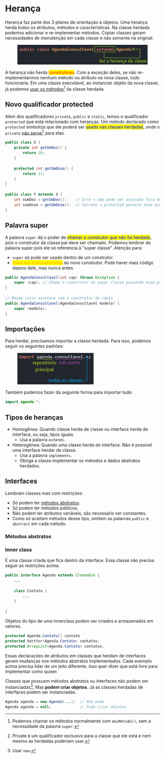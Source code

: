 # Herança

Herança faz parte dos 3 pilares de orientação à objetos. Uma herança herda todos os atributos, métodos e características. Na classe herdada podemos adicionar e re-implementar métodos. Copiar classes geram necessidades de manutenção em cada classe e não somente na original.

<figure><img src="../../../.gitbook/assets/extends em java.png" alt=""><figcaption></figcaption></figure>

A herança não herda <mark style="color:red;">construtores</mark>. Com a exceção deles, se não re-implementarmos nenhum método ou atributo na nova classe, tudo funcionaria. Em uma classe executável, ao instanciar objeto da nova classe, já podemos [usar os métodos](#user-content-fn-1)[^1] da classe herdada.

## Novo qualificador protected

Além dos qualificadores `private`, `public` e `static`, temos o qualificador `protected` que está relacionado com heranças. Um método declarado como `protected` simboliza que ele poderá ser <mark style="color:blue;">usado nas classes herdadas</mark>, onde o `private` [não serve](#user-content-fn-2)[^2] para elas.

```java
public class X {
    private int getUmDez() {
        return 10;
    }
    
    protected int getUmOnze() {
        return 11;
    }
}

public class Y extends X {
    int numDez = getUmDez();    // Erro = não pode ser acessado fora de X
    int numOnze = getUmOnze();  // Correto = protected permite esse acesso
}
```

## Palavra super

A palavra `super` dá o poder de <mark style="color:blue;">chamar o construtor que não foi herdado</mark>, pois o construtor da classe pai deve ser chamado. Podemos lembrar da palavra super pois ele se referencia à "super classe". Atenção para:

* `super` só pode ser usado dentro de um construtor.
* <mark style="color:orange;">Deve ser a primeira linha</mark> do novo construtor. Pode haver mais código depois dele, mas nunca antes.

```java
public AgendaConsultavel(int cap) throws Exception {
    super (cap); // Chama o construtor da super classe passando esse parâmetro
}

// Mesma coisa acontece com o construtor de cópia
public AgendaConsultavel(AgendaConsultavel modelo) {
    super (modelo);
}
```

## Importações

Para herdar, precisamos importar a classe herdada. Para isso, podemos seguir os seguintes padrões:

<figure><img src="../../../.gitbook/assets/importações na herança.png" alt=""><figcaption></figcaption></figure>

Também podemos fazer da seguinte forma para importar tudo:

```java
import agenda.*;
```

## Tipos de heranças

* Homogênea: Quando classe herda de classe ou interface herda de interface, ou seja, tipos iguais.
  * Usa a palavra `extends`.
* Heterogênea: Quando uma classe herda de interface. Não é possível uma interface herdar de classe.
  * Usa a palavra `implements`.
  * Obriga a classe implementar os métodos e dados abstratos herdados.

## Interfaces

Lembram classes mas com restrições:

* Só podem ter [métodos abstratos](polimorfismo.md#metodos-abstratos).
* Só podem ter métodos públicos.
* Não podem ter atributos variáveis, são necessário ser constantes.
* Como só aceitam métodos desse tipo, omitem as palavras `public` e `abstract` em cada método.

### Métodos abstratos



### Inner class

É uma classe criada que fica dentro da interface. Essa classe não precisa seguir as restrições acima.

```java
public interface Agenda extends Cloneable {
    ...
    
    class Contato {
        ...
    }

}
```

Objetos do tipo de uma innerclass podem ser criados e armazenados em vetores.

```java
protected Agenda.Contato[] contato
protected Vecttor<Agenda.Contato> contatos;
protected ArrayList<Agenda.Contato> contatos;
```

Essas declarações de atributos em classes que herdam de interfaces geram mudanças nos métodos abstratos implementados. Cada exemplo acima precisa lidar de um jeito diferente. Isso quer dizer que está livre para implementar como quiser.

Classes que possuem métodos abstratos ou interfaces não podem ser instanciadas[^3]. Mas **podem criar objetos**. Já as classes herdadas de interfaces podem ser instanciadas.

```java
Agenda agenda = new Agenda(...);  // Não pode
Agenda agenda = null;             // Pode criar objetos
```

[^1]: Podemos chamar os métodos normalmente com `meuMetodo()`, sem a necessidade da palavra `super`.

[^2]: Private é um qualificador exclusivo para a classe que ele está e nem mesmo as herdadas poderiam usar.

[^3]: Usar `new`.
